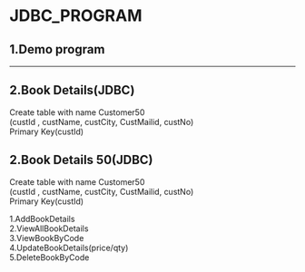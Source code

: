 # JDBC_PROGRAM
##  1.Demo program<br>
<hr>

##  2.Book Details(JDBC)<br>
Create table with name Customer50 <br>
(custId , custName, custCity, CustMailid, custNo)<br>
Primary Key(custId)

##  2.Book Details 50(JDBC)<br>
Create table with name Customer50 <br>
(custId , custName, custCity, CustMailid, custNo)<br>
Primary Key(custId)

 1.AddBookDetails<br>
 2.ViewAllBookDetails<br>
 3.ViewBookByCode<br>
 4.UpdateBookDetails(price/qty)<br>
 5.DeleteBookByCode


